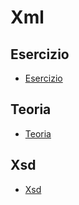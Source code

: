 # Xml
## Esercizio
- [Esercizio](https://github.com/ruffoh/Tpsit_24/tree/main/2k24/Xml/esercizio) 
## Teoria
- [Teoria](https://github.com/ruffoh/Tpsit_24/tree/main/2k24/Xml/teoria)
## Xsd
- [Xsd](https://github.com/ruffoh/Tpsit_24/tree/main/2k24/Xml/xsd)
